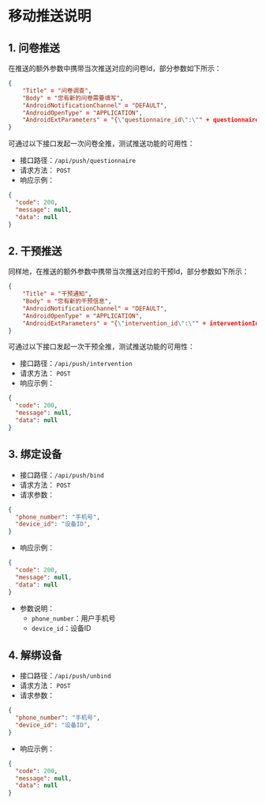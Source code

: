 # 移动推送说明

## 1. 问卷推送

在推送的额外参数中携带当次推送对应的问卷Id，部分参数如下所示：
```json
{
    "Title" = "问卷调查",
    "Body" = "您有新的问卷需要填写",
    "AndroidNotificationChannel" = "DEFAULT",
    "AndroidOpenType" = "APPLICATION",
    "AndroidExtParameters" = "{\"questionnaire_id\":\"" + questionnaireId + "\"}",
}
```
可通过以下接口发起一次问卷全推，测试推送功能的可用性：
- 接口路径：`/api/push/questionnaire`
- 请求方法： `POST`
- 响应示例：
```json
{
  "code": 200,
  "message": null,
  "data": null
}
```

## 2. 干预推送

同样地，在推送的额外参数中携带当次推送对应的干预Id，部分参数如下所示：
```json
{
    "Title" = "干预通知",
    "Body" = "您有新的干预信息",
    "AndroidNotificationChannel" = "DEFAULT",
    "AndroidOpenType" = "APPLICATION",
    "AndroidExtParameters" = "{\"intervention_id\":\"" + interventionId + "\"}",
}
```
可通过以下接口发起一次干预全推，测试推送功能的可用性：
- 接口路径：`/api/push/intervention`
- 请求方法： `POST`
- 响应示例：
```json
{
  "code": 200,
  "message": null,
  "data": null
}
```

## 3. 绑定设备
- 接口路径：`/api/push/bind`
- 请求方法： `POST`
- 请求参数：
```json
{
  "phone_number": "手机号",
  "device_id": "设备ID",
}
```
- 响应示例：
```json
{
  "code": 200,
  "message": null,
  "data": null
}
```
- 参数说明：
    - `phone_number`：用户手机号
    - `device_id`：设备ID

## 4. 解绑设备
- 接口路径：`/api/push/unbind`
- 请求方法： `POST`
- 请求参数：
```json
{
  "phone_number": "手机号",
  "device_id": "设备ID",
}
```
- 响应示例：
```json
{
  "code": 200,
  "message": null,
  "data": null
}
```